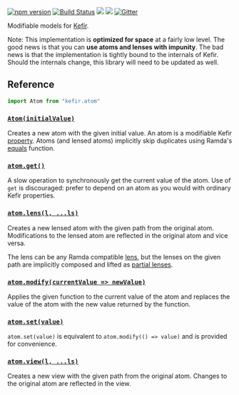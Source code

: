 [![npm version](https://badge.fury.io/js/kefir.atom.svg)](http://badge.fury.io/js/kefir.atom) [![Build Status](https://travis-ci.org/calmm-js/kefir.atom.svg?branch=master)](https://travis-ci.org/calmm-js/kefir.atom) [![](https://david-dm.org/calmm-js/kefir.atom.svg)](https://david-dm.org/calmm-js/kefir.atom) [![](https://david-dm.org/calmm-js/kefir.atom/dev-status.svg)](https://david-dm.org/calmm-js/kefir.atom#info=devDependencies) [![Gitter](https://img.shields.io/gitter/room/calmm-js/chat.js.svg?style=flat-square)](https://gitter.im/calmm-js/chat)

Modifiable models for [Kefir](http://rpominov.github.io/kefir/).

Note: This implementation is **optimized for space** at a fairly low level.  The
good news is that you can **use atoms and lenses with impunity**.  The bad news
is that the implementation is tightly bound to the internals of Kefir.  Should
the internals change, this library will need to be updated as well.

## Reference

```js
import Atom from "kefir.atom"
```

### [`Atom(initialValue)`](#atominitialvalue "Atom :: a -> Atom a")

Creates a new atom with the given initial value.  An atom is a modifiable Kefir
[property](http://rpominov.github.io/kefir/#about-observables).  Atoms (and
lensed atoms) implicitly skip duplicates using Ramda's
[equals](http://ramdajs.com/0.19.0/docs/#equals) function.

### [`atom.get()`](#atomget "get :: Atom a -> a")

A slow operation to synchronously get the current value of the atom.  Use of
`get` is discouraged: prefer to depend on an atom as you would with ordinary
Kefir properties.

### [`atom.lens(l, ...ls)`](#atomlensl-ls "lens :: Atom a -> (PLens a a1, ...PLens aN b) -> LensedAtom b")

Creates a new lensed atom with the given path from the original atom.
Modifications to the lensed atom are reflected in the original atom and vice
versa.

The lens can be any Ramda compatible
[lens](http://ramdajs.com/0.19.0/docs/#lens), but the lenses on the given path
are implicitly composed and lifted as
[partial lenses](https://github.com/calmm-js/partial.lenses/).

### [`atom.modify(currentValue => newValue)`](#atommodifycurrentvalue--newvalue "modify :: Atom a -> (a -> a) -> ()")

Applies the given function to the current value of the atom and replaces the
value of the atom with the new value returned by the function.

### [`atom.set(value)`](#atomsetvalue "set :: Atom a -> a -> ()")

`atom.set(value)` is equivalent to `atom.modify(() => value)` and is provided
for convenience.

### [`atom.view(l, ...ls)`](#atomviewl-ls "view :: Atom a -> (PLens a a1, ...Plens aN b) -> Property b")

Creates a new view with the given path from the original atom.  Changes to the
original atom are reflected in the view.
